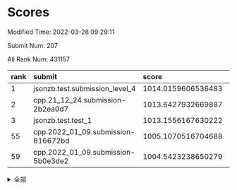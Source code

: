 # Scores

Modified Time: 2022-03-28 09:29:11

Submit Num: 207

All Rank Num: 431157

| rank |               submit               |       score        |       sigma        | pk_num |
| :--- | :--------------------------------- | :----------------- | :----------------- | :----- |
| 1    | jsonzb.test.submission_level_4     | 1014.0159606536483 | 0.8109218801230201 | 8332   |
| 2    | cpp.21_12_24.submission-2b2ea0d7   | 1013.6427932669887 | 0.8063790534962442 | 8335   |
| 3    | jsonzb.test.test_1                 | 1013.1556167630222 | 0.8069471413552322 | 8329   |
| 55   | cpp.2022_01_09.submission-816672bd | 1005.1070516704688 | 0.7242914305309541 | 8330   |
| 59   | cpp.2022_01_09.submission-5b0e3de2 | 1004.5423238650279 | 0.7226555190355936 | 8330   |


<details>
<summary>全部</summary>

| rank |                 submit                 |       score        |       sigma        | pk_num |
| :--- | :------------------------------------- | :----------------- | :----------------- | :----- |
| 1    | jsonzb.test.submission_level_4         | 1014.0159606536483 | 0.8109218801230201 | 8332   |
| 2    | cpp.21_12_24.submission-2b2ea0d7       | 1013.6427932669887 | 0.8063790534962442 | 8335   |
| 3    | jsonzb.test.test_1                     | 1013.1556167630222 | 0.8069471413552322 | 8329   |
| 4    | gobigger.level_3.submission_level_3_33 | 1012.7803283105051 | 0.8307998531973753 | 8335   |
| 5    | gobigger.level_3.submission_level_3_10 | 1012.1571062278769 | 0.7598693788164741 | 8328   |
| 6    | gobigger.level_3.submission_level_3_19 | 1011.5664548558859 | 0.7555140835712713 | 8329   |
| 7    | gobigger.level_3.submission_level_3_22 | 1011.3763327881255 | 0.7821571661601262 | 8330   |
| 8    | gobigger.level_3.submission_level_3_43 | 1011.1039031369846 | 0.734736552626163  | 8334   |
| 9    | gobigger.level_3.submission_level_3_39 | 1011.0895204030172 | 0.7668551492741489 | 8335   |
| 10   | gobigger.level_3.submission_level_3_48 | 1011.052499911447  | 0.7598645337422592 | 8331   |
| 11   | gobigger.level_3.submission_level_3_2  | 1011.0114886984485 | 0.7882441954673549 | 8336   |
| 12   | gobigger.level_3.submission_level_3_47 | 1010.9575961566147 | 0.7607240701320043 | 8334   |
| 13   | gobigger.level_3.submission_level_3_17 | 1010.8678261081094 | 0.7420868764759789 | 8332   |
| 14   | gobigger.level_3.submission_level_3_0  | 1010.8663647146458 | 0.7684961195794555 | 8325   |
| 15   | gobigger.level_3.submission_level_3_40 | 1010.8182811148029 | 0.7459152278466031 | 8328   |
| 16   | gobigger.level_3.submission_level_3_25 | 1010.6227264144729 | 0.7519285393769811 | 8331   |
| 17   | gobigger.level_3.submission_level_3_1  | 1010.6126519721305 | 0.7704708891441566 | 8329   |
| 18   | gobigger.level_3.submission_level_3_45 | 1010.566539065989  | 0.7580057075140826 | 8324   |
| 19   | gobigger.level_3.submission_level_3_9  | 1010.4613597316987 | 0.7728381459624555 | 8330   |
| 20   | gobigger.level_3.submission_level_3_16 | 1010.3744884039786 | 0.7605527003179826 | 8332   |
| 21   | gobigger.level_3.submission_level_3_21 | 1010.3640966891921 | 0.7729923493785593 | 8335   |
| 22   | gobigger.level_3.submission_level_3_27 | 1010.3616710447554 | 0.7416095453273397 | 8335   |
| 23   | gobigger.level_3.submission_level_3_24 | 1010.3146806265983 | 0.7614404094302194 | 8333   |
| 24   | gobigger.level_3.submission_level_3_12 | 1010.1792702334117 | 0.737968117793098  | 8334   |
| 25   | gobigger.level_3.submission_level_3_20 | 1010.0872594594352 | 0.7475519215937964 | 8336   |
| 26   | gobigger.level_3.submission_level_3_44 | 1010.0221225317858 | 0.7532706136181359 | 8333   |
| 27   | gobigger.level_3.submission_level_3_15 | 1009.9563962218098 | 0.7587434982424536 | 8330   |
| 28   | gobigger.level_3.submission_level_3_18 | 1009.8770243479742 | 0.7602150270990916 | 8336   |
| 29   | gobigger.level_3.submission_level_3_41 | 1009.8678841896681 | 0.7728220743192642 | 8336   |
| 30   | gobigger.level_3.submission_level_3_13 | 1009.8534988080523 | 0.7687902116514661 | 8332   |
| 31   | gobigger.level_3.submission_level_3_31 | 1009.8400491000704 | 0.7631524465625669 | 8328   |
| 32   | gobigger.level_3.submission_level_3_8  | 1009.8183095525385 | 0.7810884758803052 | 8328   |
| 33   | gobigger.level_3.submission_level_3_34 | 1009.8118183308346 | 0.7588247196590459 | 8327   |
| 34   | gobigger.level_3.submission_level_3_7  | 1009.770105324202  | 0.7653641823889683 | 8334   |
| 35   | gobigger.level_3.submission_level_3_6  | 1009.7424030042398 | 0.7425429810141172 | 8328   |
| 36   | gobigger.level_3.submission_level_3_11 | 1009.730679780506  | 0.7558885398092146 | 8333   |
| 37   | gobigger.level_3.submission_level_3_38 | 1009.7085022664078 | 0.7452256526760397 | 8329   |
| 38   | gobigger.level_3.submission_level_3_23 | 1009.6913533584114 | 0.7530325281683868 | 8329   |
| 39   | gobigger.level_3.submission_level_3_30 | 1009.5044072921144 | 0.7649805467382157 | 8335   |
| 40   | gobigger.level_3.submission_level_3_49 | 1009.5005041060609 | 0.7684613780793292 | 8327   |
| 41   | gobigger.level_3.submission_level_3_46 | 1009.4815869578807 | 0.7556307858237067 | 8332   |
| 42   | gobigger.level_3.submission_level_3_37 | 1009.387395753777  | 0.771943562414276  | 8328   |
| 43   | gobigger.level_3.submission_level_3_14 | 1009.3766300874606 | 0.7512885875652199 | 8336   |
| 44   | gobigger.level_3.submission_level_3_29 | 1009.2173065579793 | 0.7479593945979661 | 8336   |
| 45   | gobigger.level_3.submission_level_3_5  | 1009.1742265461662 | 0.7535555985428439 | 8335   |
| 46   | gobigger.level_3.submission_level_3_4  | 1009.1727038243691 | 0.7667033861412776 | 8332   |
| 47   | gobigger.level_3.submission_level_3_26 | 1008.9926293622644 | 0.7499307156873002 | 8333   |
| 48   | gobigger.level_3.submission_level_3_36 | 1008.9556468120504 | 0.7474564752206424 | 8327   |
| 49   | gobigger.level_3.submission_level_3_3  | 1008.918837037083  | 0.7429569542104209 | 8336   |
| 50   | gobigger.level_3.submission_level_3_28 | 1008.9041844359346 | 0.7394304441427034 | 8328   |
| 51   | gobigger.level_3.submission_level_3_32 | 1008.8855156420454 | 0.7527250198539738 | 8329   |
| 52   | gobigger.level_3.submission_level_3_42 | 1008.7057380331246 | 0.7331347176615705 | 8325   |
| 53   | gobigger.level_3.submission_level_3_35 | 1008.6408092316273 | 0.7429833587060855 | 8327   |
| 54   | gobigger.level_1.submission_level_1_23 | 1005.294035312418  | 0.7269044741685099 | 8328   |
| 55   | cpp.2022_01_09.submission-816672bd     | 1005.1070516704688 | 0.7242914305309541 | 8330   |
| 56   | gobigger.level_1.submission_level_1_8  | 1004.8087285481881 | 0.7235307481257688 | 8334   |
| 57   | gobigger.level_1.submission_level_1_36 | 1004.7080883425176 | 0.7221141847906688 | 8337   |
| 58   | gobigger.level_1.submission_level_1_32 | 1004.6764472631958 | 0.7171661103641891 | 8324   |
| 59   | cpp.2022_01_09.submission-5b0e3de2     | 1004.5423238650279 | 0.7226555190355936 | 8330   |
| 60   | gobigger.level_1.submission_level_1_28 | 1004.3508691514536 | 0.7151406183067691 | 8331   |
| 61   | gobigger.level_1.submission_level_1_4  | 1004.3364577511843 | 0.7264561210888449 | 8333   |
| 62   | gobigger.level_1.submission_level_1_27 | 1004.2247765023711 | 0.7176783567933789 | 8335   |
| 63   | gobigger.level_1.submission_level_1_25 | 1004.1554210146227 | 0.7137833337003371 | 8336   |
| 64   | gobigger.level_1.submission_level_1_34 | 1004.1535957869826 | 0.7159689378207446 | 8331   |
| 65   | gobigger.level_1.submission_level_1_33 | 1004.1083167350732 | 0.7304317553951606 | 8332   |
| 66   | gobigger.level_1.submission_level_1_6  | 1003.9699061509154 | 0.7122430619483243 | 8333   |
| 67   | gobigger.level_1.submission_level_1_41 | 1003.8088886616962 | 0.7232516262303341 | 8330   |
| 68   | gobigger.level_1.submission_level_1_44 | 1003.6995499085766 | 0.7320810836478996 | 8330   |
| 69   | gobigger.level_1.submission_level_1_1  | 1003.6188669868708 | 0.708813091110053  | 8328   |
| 70   | gobigger.level_1.submission_level_1_46 | 1003.5798246304761 | 0.7278287580621244 | 8336   |
| 71   | gobigger.level_1.submission_level_1_35 | 1003.5667200569468 | 0.715415271240289  | 8333   |
| 72   | gobigger.level_1.submission_level_1_30 | 1003.4555342528081 | 0.7177534734870031 | 8330   |
| 73   | gobigger.level_1.submission_level_1_48 | 1003.391675055551  | 0.7081469935140949 | 8332   |
| 74   | gobigger.level_1.submission_level_1_17 | 1003.3814883482002 | 0.7383839350108818 | 8329   |
| 75   | gobigger.level_1.submission_level_1_14 | 1003.3661464468299 | 0.7099783524404972 | 8333   |
| 76   | gobigger.level_1.submission_level_1_37 | 1003.308171278899  | 0.6982692775152827 | 8335   |
| 77   | gobigger.level_1.submission_level_1_22 | 1003.2612932306306 | 0.7268234800406563 | 8333   |
| 78   | gobigger.level_1.submission_level_1_38 | 1003.2411623384393 | 0.7202090393972491 | 8330   |
| 79   | gobigger.level_1.submission_level_1_47 | 1003.1295169303102 | 0.7201630852431107 | 8330   |
| 80   | gobigger.level_1.submission_level_1_9  | 1003.1276218835429 | 0.7106398595573097 | 8331   |
| 81   | gobigger.level_1.submission_level_1_0  | 1003.0988647774567 | 0.7072869129346903 | 8334   |
| 82   | gobigger.level_1.submission_level_1_20 | 1003.0984326772693 | 0.7178921353498269 | 8336   |
| 83   | gobigger.level_1.submission_level_1_45 | 1003.0700495434127 | 0.711616890650205  | 8326   |
| 84   | gobigger.level_1.submission_level_1_29 | 1003.0440637724516 | 0.7289761596874795 | 8332   |
| 85   | gobigger.level_1.submission_level_1_2  | 1003.0378642145472 | 0.7169527886022189 | 8332   |
| 86   | gobigger.level_1.submission_level_1_5  | 1003.0365104138986 | 0.7115052138033185 | 8334   |
| 87   | gobigger.level_1.submission_level_1_18 | 1003.0108511978359 | 0.7000783174094393 | 8328   |
| 88   | gobigger.level_1.submission_level_1_16 | 1002.9099869971682 | 0.7191196306365626 | 8328   |
| 89   | gobigger.level_1.submission_level_1_15 | 1002.880616106587  | 0.7165772926308289 | 8334   |
| 90   | gobigger.level_1.submission_level_1_13 | 1002.7777576916761 | 0.7227427520584379 | 8335   |
| 91   | gobigger.level_1.submission_level_1_12 | 1002.7275879153594 | 0.7205779513651778 | 8332   |
| 92   | gobigger.level_1.submission_level_1_49 | 1002.6509139684488 | 0.7080465335305647 | 8333   |
| 93   | gobigger.level_1.submission_level_1_43 | 1002.6222783780053 | 0.722244194230752  | 8330   |
| 94   | gobigger.level_1.submission_level_1_24 | 1002.5432646870439 | 0.7070978029213639 | 8333   |
| 95   | gobigger.level_1.submission_level_1_21 | 1002.485663929883  | 0.7134233117336426 | 8335   |
| 96   | gobigger.level_1.submission_level_1_3  | 1002.4490196542502 | 0.7085622375655796 | 8332   |
| 97   | gobigger.level_1.submission_level_1_39 | 1002.4433668612388 | 0.7171480131189395 | 8332   |
| 98   | gobigger.level_1.submission_level_1_11 | 1002.3825647787404 | 0.7202693287001511 | 8329   |
| 99   | gobigger.level_1.submission_level_1_42 | 1002.3625811978603 | 0.7153183260231417 | 8333   |
| 100  | gobigger.level_1.submission_level_1_10 | 1002.1676189546481 | 0.7121097483517577 | 8332   |
| 101  | gobigger.level_1.submission_level_1_7  | 1002.1286810932316 | 0.7222296831390278 | 8327   |
| 102  | gobigger.level_1.submission_level_1_31 | 1002.1093205079184 | 0.7092504061164346 | 8335   |
| 103  | gobigger.level_1.submission_level_1_26 | 1001.9747168990908 | 0.7180492665180853 | 8334   |
| 104  | gobigger.level_1.submission_level_1_19 | 1001.4372585689717 | 0.7096899193059002 | 8332   |
| 105  | gobigger.level_1.submission_level_1_40 | 1001.3796136548589 | 0.7048970854988651 | 8338   |
| 106  | gobigger.random.submission_random_41   | 997.5934981425655  | 0.7078581061909471 | 8328   |
| 107  | gobigger.random.submission_random_27   | 997.430598480197   | 0.7145004085292905 | 8329   |
| 108  | gobigger.random.submission_random_34   | 997.323778280624   | 0.7072651646668205 | 8326   |
| 109  | gobigger.random.submission_random_45   | 997.2832503550251  | 0.7082977517556207 | 8330   |
| 110  | gobigger.random.submission_random_39   | 996.9926731502561  | 0.7114274438926089 | 8333   |
| 111  | gobigger.random.submission_random_9    | 996.9502779382299  | 0.7179635039513023 | 8334   |
| 112  | gobigger.random.submission_random_12   | 996.9045634314816  | 0.7048696250419957 | 8328   |
| 113  | gobigger.random.submission_random_26   | 996.7797180137474  | 0.7045869437683608 | 8332   |
| 114  | gobigger.random.submission_random_18   | 996.7644951679648  | 0.7227865610054983 | 8329   |
| 115  | gobigger.random.submission_random_8    | 996.7216366246178  | 0.7204338239512601 | 8329   |
| 116  | gobigger.random.submission_random_10   | 996.5158967660911  | 0.7067106635345981 | 8332   |
| 117  | gobigger.random.submission_random_7    | 996.4314132736606  | 0.7182811009113215 | 8334   |
| 118  | gobigger.random.submission_random_1    | 996.2789726559382  | 0.7219903963112527 | 8333   |
| 119  | gobigger.random.submission_random_28   | 996.2702275991657  | 0.7036681341891735 | 8332   |
| 120  | gobigger.random.submission_random_20   | 996.2295994722563  | 0.6994116490964458 | 8327   |
| 121  | gobigger.random.submission_random_16   | 996.2171637514142  | 0.6985174352384004 | 8325   |
| 122  | gobigger.random.submission_random_35   | 996.1381099384347  | 0.7111105304599441 | 8327   |
| 123  | gobigger.random.submission_random_2    | 996.0864602582852  | 0.7111553548775655 | 8335   |
| 124  | gobigger.random.submission_random_47   | 996.0744733872909  | 0.703169117707382  | 8330   |
| 125  | gobigger.random.submission_random_21   | 996.0681251740591  | 0.704330944592366  | 8332   |
| 126  | gobigger.random.submission_random_46   | 996.0123119357514  | 0.7162086562191585 | 8337   |
| 127  | gobigger.random.submission_random_44   | 995.9903317434018  | 0.7157626224197337 | 8328   |
| 128  | gobigger.random.submission_random_49   | 995.9573408941375  | 0.6913992301125865 | 8330   |
| 129  | gobigger.random.submission_random_19   | 995.9514277405217  | 0.7223309607946558 | 8328   |
| 130  | gobigger.random.submission_random_36   | 995.8542811858093  | 0.7168516136458349 | 8330   |
| 131  | gobigger.random.submission_random_4    | 995.8315499742037  | 0.7134767783858998 | 8331   |
| 132  | gobigger.random.submission_random_23   | 995.8147410231949  | 0.7047159910990685 | 8334   |
| 133  | gobigger.random.submission_random_13   | 995.7966265255595  | 0.7179620428132595 | 8332   |
| 134  | gobigger.random.submission_random_30   | 995.7884376882732  | 0.7171234315938256 | 8329   |
| 135  | gobigger.random.submission_random_43   | 995.699047660179   | 0.7105361742870835 | 8333   |
| 136  | gobigger.random.submission_random_38   | 995.6783874058927  | 0.7034501692117388 | 8332   |
| 137  | gobigger.random.submission_random_29   | 995.6444014938544  | 0.7117037473634041 | 8333   |
| 138  | gobigger.random.submission_random_42   | 995.5901693034397  | 0.72585439308244   | 8327   |
| 139  | gobigger.random.submission_random_31   | 995.5431698684346  | 0.7066432554440597 | 8331   |
| 140  | gobigger.random.submission_random_48   | 995.53922069852    | 0.7178133607635623 | 8332   |
| 141  | gobigger.random.submission_random_22   | 995.5164525344069  | 0.7152294892495863 | 8330   |
| 142  | gobigger.random.submission_random_14   | 995.5158867402523  | 0.696907937990912  | 8331   |
| 143  | gobigger.random.submission_random_32   | 995.5039791364327  | 0.7138041400544999 | 8333   |
| 144  | gobigger.random.submission_random_17   | 995.4598724047376  | 0.7181351071572494 | 8334   |
| 145  | gobigger.random.submission_random_24   | 995.3794376134989  | 0.733881291701295  | 8334   |
| 146  | gobigger.random.submission_random_11   | 995.378504476597   | 0.7276550848328158 | 8328   |
| 147  | gobigger.random.submission_random_37   | 995.351363078222   | 0.7084169780531844 | 8331   |
| 148  | gobigger.random.submission_random_6    | 995.2879648145428  | 0.7283070135453381 | 8335   |
| 149  | gobigger.random.submission_random_3    | 995.222429099499   | 0.710094421129149  | 8331   |
| 150  | gobigger.random.submission_random_40   | 995.1981887632614  | 0.718438108473739  | 8333   |
| 151  | gobigger.random.submission_random_0    | 995.1472395516138  | 0.7134111546923921 | 8328   |
| 152  | gobigger.random.submission_random_15   | 994.9405367123437  | 0.7129749846834468 | 8333   |
| 153  | gobigger.random.submission_random_25   | 994.890368729341   | 0.7208959594539389 | 8331   |
| 154  | gobigger.random.submission_random_33   | 994.5864753972322  | 0.7339369968211807 | 8330   |
| 155  | gobigger.random.submission_random_5    | 994.4584536732821  | 0.7258907544454344 | 8330   |
| 156  | gobigger.level_2.submission_level_2_6  | 993.6350868719143  | 0.7334576519064638 | 8330   |
| 157  | gobigger.level_2.submission_level_2_13 | 993.6151515962806  | 0.7495109140381849 | 8331   |
| 158  | gobigger.level_2.submission_level_2_9  | 993.5359251664199  | 0.7289270016681418 | 8330   |
| 159  | gobigger.level_2.submission_level_2_12 | 993.3673276088334  | 0.7310107992461803 | 8336   |
| 160  | gobigger.level_2.submission_level_2_30 | 993.3554977557876  | 0.718272929209572  | 8333   |
| 161  | gobigger.level_2.submission_level_2_28 | 993.3526978084725  | 0.7242405161571321 | 8329   |
| 162  | gobigger.level_2.submission_level_2_27 | 993.3122068304241  | 0.7371737947889043 | 8333   |
| 163  | gobigger.level_2.submission_level_2_5  | 993.2169392641894  | 0.7334561735071105 | 8332   |
| 164  | gobigger.level_2.submission_level_2_21 | 993.0324974049988  | 0.7594963460684533 | 8331   |
| 165  | gobigger.level_2.submission_level_2_39 | 993.0110774885218  | 0.7384040954590079 | 8333   |
| 166  | gobigger.level_2.submission_level_2_0  | 992.9794651146617  | 0.7342842782766454 | 8333   |
| 167  | gobigger.level_2.submission_level_2_7  | 992.911848859177   | 0.7327305396642082 | 8331   |
| 168  | gobigger.level_2.submission_level_2_33 | 992.8437525065307  | 0.7150411256007037 | 8331   |
| 169  | gobigger.level_2.submission_level_2_22 | 992.6613040843549  | 0.7392718976051084 | 8331   |
| 170  | gobigger.level_2.submission_level_2_2  | 992.6080808453673  | 0.7337578260078285 | 8334   |
| 171  | gobigger.level_2.submission_level_2_38 | 992.5904207011743  | 0.7435020914686931 | 8338   |
| 172  | gobigger.level_2.submission_level_2_8  | 992.573830319623   | 0.7403399509191454 | 8330   |
| 173  | gobigger.level_2.submission_level_2_45 | 992.5329551485576  | 0.7277397249304213 | 8336   |
| 174  | gobigger.level_2.submission_level_2_43 | 992.5327588857002  | 0.7417779453964711 | 8334   |
| 175  | gobigger.level_2.submission_level_2_4  | 992.5005068918837  | 0.7340787619173202 | 8330   |
| 176  | gobigger.level_2.submission_level_2_3  | 992.4413488646051  | 0.7384956432047863 | 8335   |
| 177  | gobigger.level_2.submission_level_2_19 | 992.4410966193552  | 0.7549843271995748 | 8334   |
| 178  | gobigger.level_2.submission_level_2_29 | 992.4298749065675  | 0.7401964847893471 | 8332   |
| 179  | gobigger.level_2.submission_level_2_1  | 992.4091983317645  | 0.7528020843438256 | 8326   |
| 180  | gobigger.level_2.submission_level_2_32 | 992.3206107635416  | 0.7361497685972558 | 8336   |
| 181  | gobigger.level_2.submission_level_2_47 | 992.2639885685094  | 0.7299392404865872 | 8331   |
| 182  | gobigger.level_2.submission_level_2_44 | 992.2205064049001  | 0.7318895895857964 | 8332   |
| 183  | gobigger.level_2.submission_level_2_46 | 992.121654238281   | 0.7501967188364037 | 8338   |
| 184  | gobigger.level_2.submission_level_2_17 | 992.1119992702525  | 0.7547635271606352 | 8332   |
| 185  | gobigger.level_2.submission_level_2_34 | 992.0408828517008  | 0.738525155101753  | 8329   |
| 186  | gobigger.level_2.submission_level_2_25 | 992.0017289499098  | 0.7386291532171102 | 8328   |
| 187  | gobigger.level_2.submission_level_2_10 | 991.9452537386027  | 0.7555778056888136 | 8328   |
| 188  | gobigger.level_2.submission_level_2_40 | 991.9119728444517  | 0.757606968711389  | 8331   |
| 189  | gobigger.level_2.submission_level_2_18 | 991.8565324363855  | 0.7432249931384417 | 8331   |
| 190  | gobigger.level_2.submission_level_2_49 | 991.827609503798   | 0.7548938671129127 | 8331   |
| 191  | gobigger.level_2.submission_level_2_31 | 991.7759489294256  | 0.7509226381701117 | 8335   |
| 192  | gobigger.level_2.submission_level_2_41 | 991.7402781980625  | 0.7486663111127038 | 8327   |
| 193  | gobigger.level_2.submission_level_2_16 | 991.7387776049338  | 0.738465369945186  | 8334   |
| 194  | gobigger.level_2.submission_level_2_48 | 991.6618416281387  | 0.7314772089115923 | 8335   |
| 195  | gobigger.level_2.submission_level_2_26 | 991.5466997848441  | 0.7459040029006881 | 8331   |
| 196  | gobigger.level_2.submission_level_2_23 | 991.2059342295055  | 0.7490813027861116 | 8331   |
| 197  | gobigger.level_2.submission_level_2_15 | 991.1587664502068  | 0.7524197575770301 | 8333   |
| 198  | gobigger.level_2.submission_level_2_35 | 990.811306617954   | 0.7685295311171539 | 8333   |
| 199  | gobigger.level_2.submission_level_2_42 | 990.767526455498   | 0.7505874790504091 | 8333   |
| 200  | gobigger.level_2.submission_level_2_36 | 990.7543939917767  | 0.7567157565737553 | 8332   |
| 201  | gobigger.level_2.submission_level_2_20 | 990.745278726197   | 0.7671926864943296 | 8334   |
| 202  | gobigger.level_2.submission_level_2_24 | 990.6171490783723  | 0.7606711564216673 | 8337   |
| 203  | gobigger.level_2.submission_level_2_37 | 990.4482755590632  | 0.7551362967579932 | 8332   |
| 204  | gobigger.level_2.submission_level_2_11 | 990.3563940194852  | 0.7533724956394867 | 8327   |
| 205  | gobigger.level_2.submission_level_2_14 | 990.021176073394   | 0.7717675418821324 | 8331   |
| 206  | gobigger.none.submission_none_0        | 977.726389666907   | 1.4122150689914195 | 8329   |
| 207  | gobigger.none.submission_none_1        | 977.3529547654974  | 1.4801817058913214 | 8332   |

</details>